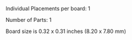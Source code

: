 Individual Placements per board: 1

Number of Parts: 1


Board size is 0.32 x 0.31 inches (8.20 x 7.80 mm)

